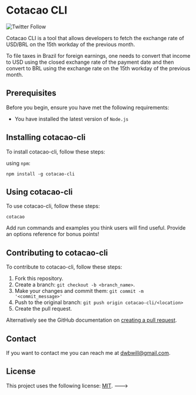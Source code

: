 # Cotacao CLI

![Twitter Follow](https://img.shields.io/twitter/follow/dwberri?style=social)

Cotacao CLI is a tool that allows developers to fetch the exchange rate of USD/BRL on the 15th 
workday of the previous month.

To file taxes in Brazil for foreign earnings, one needs to convert that income to USD using the
closed exchange rate of the payment date and then convert to BRL using the exchange rate on the 15th 
workday of the previous month.

## Prerequisites

Before you begin, ensure you have met the following requirements:

* You have installed the latest version of `Node.js`

## Installing cotacao-cli

To install cotacao-cli, follow these steps:

using `npm`:
```
npm install -g cotacao-cli
```

## Using cotacao-cli

To use cotacao-cli, follow these steps:

```
cotacao
```

Add run commands and examples you think users will find useful. Provide an options reference for bonus points!

## Contributing to cotacao-cli

To contribute to cotacao-cli, follow these steps:

1. Fork this repository.
2. Create a branch: `git checkout -b <branch_name>`.
3. Make your changes and commit them: `git commit -m '<commit_message>'`
4. Push to the original branch: `git push origin cotacao-cli/<location>`
5. Create the pull request.

Alternatively see the GitHub documentation on [creating a pull request](https://help.github.com/en/github/collaborating-with-issues-and-pull-requests/creating-a-pull-request).

## Contact

If you want to contact me you can reach me at <dwbwill@gmail.com>.

## License

This project uses the following license: [MIT](LICENSE.md).
--->